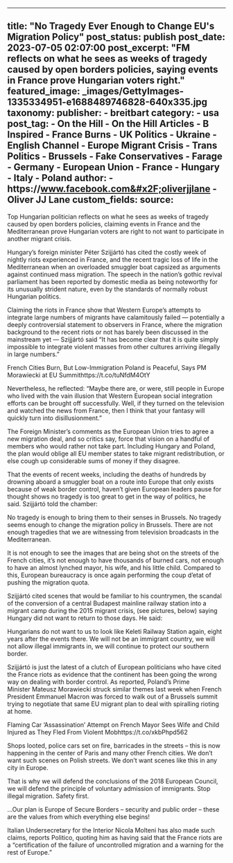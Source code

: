 
---
title: "No Tragedy Ever Enough to Change EU&#39;s Migration Policy" 
post_status: publish
post_date: 2023-07-05 02:07:00 
post_excerpt: "FM reflects on what he sees as weeks of tragedy caused by open borders policies, saying events in France prove Hungarian voters right."
featured_image: _images/GettyImages-1335334951-e1688489746828-640x335.jpg 
taxonomy:
    publisher:
        - breitbart
    category:
        - usa 
    post_tag:
        - On the Hill
        - On the Hill Articles
        - B Inspired
        - France Burns
        - UK Politics
        - Ukraine
        - English Channel
        - Europe Migrant Crisis
        - Trans Politics
        - Brussels
        - Fake Conservatives
        - Farage
        - Germany
        - European Union
        - France
        - Hungary
        - Italy
        - Poland
    author:
        - https:&#x2F;&#x2F;www.facebook.com&#x2F;oliverjjlane
        - Oliver JJ Lane
custom_fields:
    source: 
---
Top Hungarian politician reflects on what he sees as weeks of tragedy caused by open borders policies, claiming events in France and the Mediterranean prove Hungarian voters are right to not want to participate in another migrant crisis.

Hungary’s foreign minister Péter Szijjártó has cited the costly week of nightly riots experienced in France, and the recent tragic loss of life in the Mediterranean when an overloaded smuggler boat capsized as arguments against continued mass migration. The speech in the nation’s gothic revival parliament has been reported by domestic media as being noteworthy for its unusually strident nature, even by the standards of normally robust Hungarian politics.

Claiming the riots in France show that Western Europe’s attempts to integrate large numbers of migrants have calamitously failed — potentially a deeply controversial statement to observers in France, where the migration background to the recent riots or not has barely been discussed in the mainstream yet — Szijjártó said “It has become clear that it is quite simply impossible to integrate violent masses from other cultures arriving illegally in large numbers.”

French Cities Burn, But Low-Immigration Poland is Peaceful, Says PM Morawiecki at EU Summithttps:&#x2F;&#x2F;t.co&#x2F;tuNfdM4OtY

Nevertheless, he reflected: “Maybe there are, or were, still people in Europe who lived with the vain illusion that Western European social integration efforts can be brought off successfully. Well, if they turned on the television and watched the news from France, then I think that your fantasy will quickly turn into disillusionment.”

The Foreign Minister’s comments as the European Union tries to agree a new migration deal, and so critics say, force that vision on a handful of members who would rather not take part. Including Hungary and Poland, the plan would oblige all EU member states to take migrant redistribution, or else cough up considerable sums of money if they disagree.

That the events of recent weeks, including the deaths of hundreds by drowning aboard a smuggler boat on a route into Europe that only exists because of weak border control, haven’t given European leaders pause for thought shows no tragedy is too great to get in the way of politics, he said. Szijjártó told the chamber:

No tragedy is enough to bring them to their senses in Brussels. No tragedy seems enough to change the migration policy in Brussels. There are not enough tragedies that we are witnessing from television broadcasts in the Mediterranean.

It is not enough to see the images that are being shot on the streets of the French cities, it’s not enough to have thousands of burned cars, not enough to have an almost lynched mayor, his wife, and his little child. Compared to this, European bureaucracy is once again performing the coup d’etat of pushing the migration quota.

Szijjártó cited scenes that would be familiar to his countrymen, the scandal of the conversion of a central Budapest mainline railway station into a migrant camp during the 2015 migrant crisis, (see pictures, below) saying Hungary did not want to return to those days. He said:

Hungarians do not want to us to look like Keleti Railway Station again, eight years after the events there. We will not be an immigrant country, we will not allow illegal immigrants in, we will continue to protect our southern border.

Szijjártó is just the latest of a clutch of European politicians who have cited the France riots as evidence that the continent has been going the wrong way on dealing with border control. As reported, Poland’s Prime Minister Mateusz Morawiecki struck similar themes last week when French President Emmanuel Macron was forced to walk out of a Brussels summit trying to negotiate that same EU migrant plan to deal with spiralling rioting at home.

Flaming Car ‘Assassination’ Attempt on French Mayor Sees Wife and Child Injured as They Fled From Violent Mobhttps:&#x2F;&#x2F;t.co&#x2F;xkbPhpd562

Shops looted, police cars set on fire, barricades in the streets – this is now happening in the center of Paris and many other French cities. We don’t want such scenes on Polish streets. We don’t want scenes like this in any city in Europe.

That is why we will defend the conclusions of the 2018 European Council, we will defend the principle of voluntary admission of immigrants. Stop illegal migration. Safety first.

…Our plan is Europe of Secure Borders – security and public order – these are the values ​​from which everything else begins!

Italian Undersecretary for the Interior Nicola Molteni has also made such claims, reports Politico, quoting him as having said that the France riots are a “certification of the failure of uncontrolled migration and a warning for the rest of Europe.” 